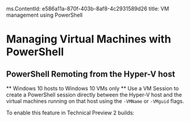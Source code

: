 ms.ContentId: e586a11a-870f-403b-8af8-4c2931589d26
title: VM management using PowerShell  

# Managing Virtual Machines with PowerShell #

## PowerShell Remoting from the Hyper-V host ##
** Windows 10 hosts to Windows 10 VMs only **
Use a VM Session to create a PowerShell session directly between the Hyper-V host and the virtual machines running on that host using the `-VMName` or `-VMguid` flags.

To enable this feature in Technical Preview 2 builds:



